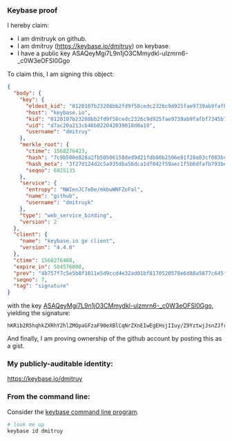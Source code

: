 ### Keybase proof

I hereby claim:

  * I am dmitruyk on github.
  * I am dmitruy (https://keybase.io/dmitruy) on keybase.
  * I have a public key ASAQeyMgi7L9n1jO3CMmydkl-ulzmrn6-_c0W3eOFSl0Ggo

To claim this, I am signing this object:

```json
{
  "body": {
    "key": {
      "eldest_kid": "0120107b23208bb2fd9f58cedc2326c9d925fae9739ab9fafbf7345b778e1529741a0a",
      "host": "keybase.io",
      "kid": "0120107b23208bb2fd9f58cedc2326c9d925fae9739ab9fafbf7345b778e1529741a0a",
      "uid": "d7ac20a213cb46b022042039018d0a19",
      "username": "dmitruy"
    },
    "merkle_root": {
      "ctime": 1568276423,
      "hash": "7c9b500e828a2fb50506158ded9d21fdb00b2506e81f28e03cf083bc9ea6b1d8129593d273287d0a6df17e39e41b7053c71cbbf11bce38ce154746218b06abb3",
      "hash_meta": "3f27d124d2c5a935dba56dca1df042f59aec1f5b6dfafb793be09548e052a669",
      "seqno": 6925135
    },
    "service": {
      "entropy": "NWIenJC7eDe/mkbwWNFZoFal",
      "name": "github",
      "username": "dmitruyk"
    },
    "type": "web_service_binding",
    "version": 2
  },
  "client": {
    "name": "keybase.io go client",
    "version": "4.4.0"
  },
  "ctime": 1568276488,
  "expire_in": 504576000,
  "prev": "4b757f7c5e5b8f1011e5d9ccd4e32ad01bf8170520578e6d88a5877c645fc138",
  "seqno": 7,
  "tag": "signature"
}
```

with the key [ASAQeyMgi7L9n1jO3CMmydkl-ulzmrn6-_c0W3eOFSl0Ggo](https://keybase.io/dmitruy), yielding the signature:

```
hKRib2R5hqhkZXRhY2hlZMOpaGFzaF90eXBlCqNrZXnEIwEgEHsjIIuy/Z9YztwjJsnZJfrpc5q5+vv3NFt3jhUpdBoKp3BheWxvYWTESpcCB8QgS3V/fF5bjxAR5dnM1OMq0Bv4FwUgV45tiKWHfGRfwTjEIMDCOa1wejZzCKCIpRJ8BbtMK/p76WbKnad2kDHoJ+fwAgHCo3NpZ8RAIGOTXhAD3PmfaidmowV7TzGAuLYfkesHSVr0CJcJQu8+B4qb3dUhfTGjBT8S7eV403sxDFi8Oexgazeh0C3mBahzaWdfdHlwZSCkaGFzaIKkdHlwZQildmFsdWXEIGlPaHPx6IsR5cne0cbvgW8fpYgxd1zzEFUh8+KZ6wh8o3RhZ80CAqd2ZXJzaW9uAQ==

```

And finally, I am proving ownership of the github account by posting this as a gist.

### My publicly-auditable identity:

https://keybase.io/dmitruy

### From the command line:

Consider the [keybase command line program](https://keybase.io/download).

```bash
# look me up
keybase id dmitruy
```
